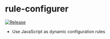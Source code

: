 # rule-configurer

[![Release](https://jitpack.io/v/cbdyzj/rule-configurer.svg)](https://jitpack.io/#cbdyzj/rule-configurer)

- Use JavaScript as dynamic configuration rules
